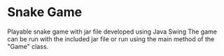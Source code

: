 # Snake Game
Playable snake game with jar file developed using Java Swing
The game can be run with the included jar file or run using
the main method of the "Game" class.
